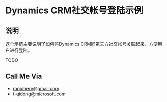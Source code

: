 Dynamics CRM社交帐号登陆示例
===

说明
---

这个示范主要说明了如何将Dynamics CRM同第三方社交帐号关联起来，方便用户进行登陆。

TODO

Call Me Via
---

* rapidhere@gmail.com
* t-qidong@microsoft.com
